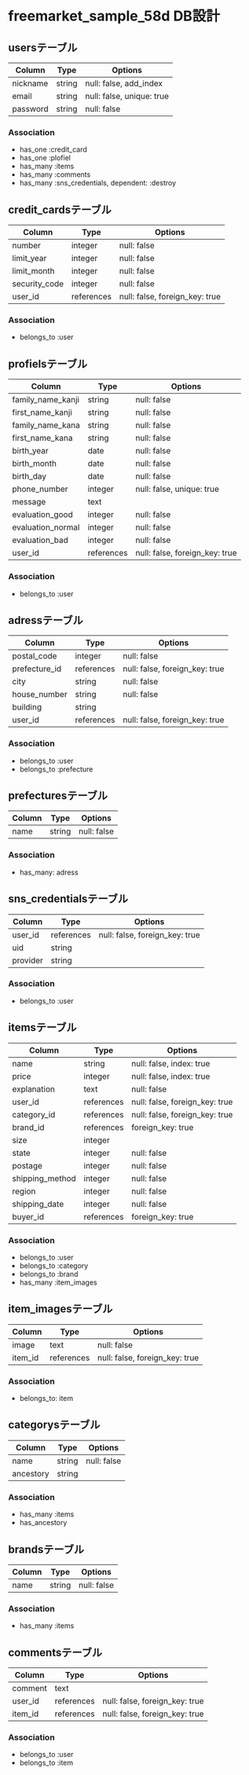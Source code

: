 # freemarket_sample_58d DB設計
## usersテーブル
|Column|Type|Options|
|------|----|-------|
|nickname|string|null: false, add_index|
|email|string|null: false, unique: true|
|password|string|null: false|
### Association
- has_one :credit_card
- has_one :plofiel
- has_many :items
- has_many :comments
- has_many :sns_credentials, dependent: :destroy

## credit_cardsテーブル
|Column|Type|Options|
|------|----|-------|
|number|integer|null: false|
|limit_year|integer|null: false|
|limit_month|integer|null: false|
|security_code|integer|null: false|
|user_id|references|null: false, foreign_key: true|
### Association
- belongs_to :user

## profielsテーブル
|Column|Type|Options|
|------|----|-------|
|family_name_kanji|string|null: false|
|first_name_kanji|string|null: false|
|family_name_kana|string|null: false|
|first_name_kana|string|null: false|
|birth_year|date|null: false|
|birth_month|date|null: false|
|birth_day|date|null: false|
|phone_number|integer|null: false, unique: true|
|message|text||
|evaluation_good|integer|null: false|
|evaluation_normal|integer|null: false|
|evaluation_bad|integer|null: false|
|user_id|references|null: false, foreign_key: true|
### Association
- belongs_to :user

<!-- 発送元・配送先 -->
## adressテーブル
|Column|Type|Options|
|------|----|-------|
|postal_code|integer|null: false|
|prefecture_id|references|null: false, foreign_key: true|
|city|string|null: false|
|house_number|string|null: false|
|building|string||
|user_id|references|null: false, foreign_key: true|
### Association
- belongs_to :user
- belongs_to :prefecture

<!-- 都道府県 -->
## prefecturesテーブル
|Column|Type|Options|
|------|----|-------|
|name|string|null: false|
### Association
- has_many: adress

<!-- Facebook等のSNS認証用 -->
## sns_credentialsテーブル
|Column|Type|Options|
|------|----|-------|
|user_id|references|null: false, foreign_key: true|
|uid|string||
|provider|string||
### Association
- belongs_to :user

## itemsテーブル
|Column|Type|Options|
|------|----|-------|
|name|string|null: false, index: true|
|price|integer|null: false, index: true|
|explanation|text|null: false| <!-- 商品の説明 -->
|user_id|references|null: false, foreign_key: true|
|category_id|references|null: false, foreign_key: true|
|brand_id|references|foreign_key: true|
|size|integer||
|state|integer|null: false| <!-- 商品の状態 -->
|postage|integer|null: false| <!-- 配送料 -->
|shipping_method|integer|null: false| <!-- 配送の方法 -->
|region|integer|null: false| <!-- 発送元の地域 -->
|shipping_date|integer|null: false| <!-- 発送までの日数 -->
|buyer_id|references|foreign_key: true| <!-- 購入者 -->
### Association
- belongs_to :user
- belongs_to :category
- belongs_to :brand
- has_many :item_images

<!-- 1つのitemに対して複数のimageが設定できてしまうため -->
## item_imagesテーブル
|Column|Type|Options|
|------|----|-------|
|image|text|null: false|
|item_id|references|null: false, foreign_key: true|
### Association
- belongs_to: item

<!-- ancestoryでツリー構造を実装 -->
## categorysテーブル
|Column|Type|Options|
|------|----|-------|
|name|string|null: false|
|ancestory|string||
### Association
- has_many :items
- has_ancestory

## brandsテーブル
|Column|Type|Options|
|------|----|-------|
|name|string|null: false|
### Association
- has_many :items

<!-- 商品詳細ページのコメント -->
## commentsテーブル
|Column|Type|Options|
|------|----|-------|
|comment|text||
|user_id|references|null: false, foreign_key: true|
|item_id|references|null: false, foreign_key: true|
### Association
- belongs_to :user
- belongs_to :item
